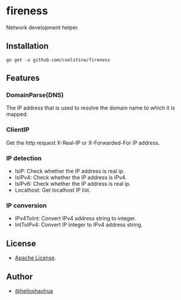 # fireness

Network development helper.

## Installation

```shell
go get -u github.com/coolstina/fireness
```

## Features

### DomainParse(DNS)

The IP address that is used to resolve the domain name to which it is mapped.

### ClientIP

Get the http request X-Real-IP or X-Forwarded-For IP address.

### IP detection

- IsIP: Check whether the IP address is real ip.
- IsIPv4: Check whether the IP address is IPv4.
- IsIPv6: Check whether the IP address is real ip.
- Localhost: Get localhost IP list.


### IP conversion

- IPv4ToInt: Convert IPv4 address string to integer.
- IntToIPv4: Convert IP integer to IPv4 address string.

## License

- [Apache License](LICENSE).

## Author 

- [@helloshaohua](https://github.com/helloshaohua)
